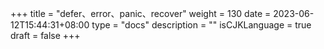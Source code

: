 +++
title = "defer、error、panic、recover"
weight = 130
date = 2023-06-12T15:44:31+08:00
type = "docs"
description = ""
isCJKLanguage = true
draft = false
+++